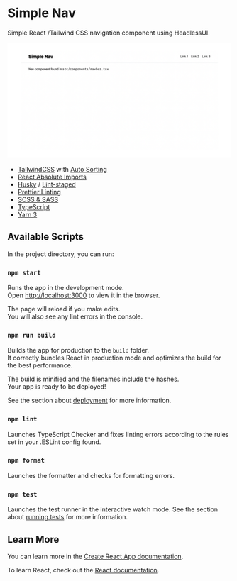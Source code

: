 # Simple Nav

Simple React /Tailwind CSS navigation component using HeadlessUI.

<a href="https://simple-nav.moquette.us/" rel="Lint to demo"><img src="./docs/cover.png" alt="Link to demo" /></a>

- [TailwindCSS](https://tailwindcss.com/) with [Auto Sorting](https://tailwindcss.com/blog/automatic-class-sorting-with-prettier)
- [React Absolute Imports](https://create-react-app.dev/docs/importing-a-component/#absolute-imports)
- [Husky](https://github.com/typicode/husky) / [Lint-staged](https://github.com/okonet/lint-staged)
- [ Prettier Linting](https://github.com/prettier/eslint-plugin-prettier)
- [SCSS &amp; SASS](https://sass-lang.com/)
- [TypeScript](https://www.typescriptlang.org/)
- [Yarn 3](https://yarnpkg.com/)

## Available Scripts

In the project directory, you can run:

### `npm start`

Runs the app in the development mode.\
Open [http://localhost:3000](http://localhost:3000) to view it in the browser.

The page will reload if you make edits.\
You will also see any lint errors in the console.

### `npm run build`

Builds the app for production to the `build` folder.\
It correctly bundles React in production mode and optimizes the build for the best performance.

The build is minified and the filenames include the hashes.\
Your app is ready to be deployed!

See the section about [deployment](https://facebook.github.io/create-react-app/docs/deployment) for more information.

### `npm lint`

Launches TypeScript Checker and fixes linting errors according to the rules set in your .ESLint config found.

### `npm format`

Launches the formatter and checks for formatting errors.

### `npm test`

Launches the test runner in the interactive watch mode. See the section about [running tests](https://facebook.github.io/create-react-app/docs/running-tests) for more information.

## Learn More

You can learn more in the [Create React App documentation](https://facebook.github.io/create-react-app/docs/getting-started).

To learn React, check out the [React documentation](https://reactjs.org/).
